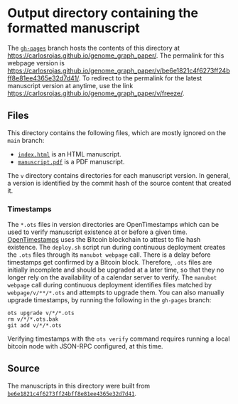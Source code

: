 # Output directory containing the formatted manuscript

The [`gh-pages`](https://github.com/carlosrojas/genome_graph_paper/tree/gh-pages) branch hosts the contents of this directory at <https://carlosrojas.github.io/genome_graph_paper/>.
The permalink for this webpage version is <https://carlosrojas.github.io/genome_graph_paper/v/be6e1821c4f6273ff24bff8e81ee4365e32d7d41/>.
To redirect to the permalink for the latest manuscript version at anytime, use the link <https://carlosrojas.github.io/genome_graph_paper/v/freeze/>.

## Files

This directory contains the following files, which are mostly ignored on the `main` branch:

+ [`index.html`](index.html) is an HTML manuscript.
+ [`manuscript.pdf`](manuscript.pdf) is a PDF manuscript.

The `v` directory contains directories for each manuscript version.
In general, a version is identified by the commit hash of the source content that created it.

### Timestamps

The `*.ots` files in version directories are OpenTimestamps which can be used to verify manuscript existence at or before a given time.
[OpenTimestamps](https://opentimestamps.org/) uses the Bitcoin blockchain to attest to file hash existence.
The `deploy.sh` script run during continuous deployment creates the `.ots` files through its `manubot webpage` call.
There is a delay before timestamps get confirmed by a Bitcoin block.
Therefore, `.ots` files are initially incomplete and should be upgraded at a later time, so that they no longer rely on the availability of a calendar server to verify.
The `manubot webpage` call during continuous deployment identifies files matched by `webpage/v/**/*.ots` and attempts to upgrade them.
You can also manually upgrade timestamps, by running the following in the `gh-pages` branch:

```shell
ots upgrade v/*/*.ots
rm v/*/*.ots.bak
git add v/*/*.ots
```

Verifying timestamps with the `ots verify` command requires running a local bitcoin node with JSON-RPC configured, at this time.

## Source

The manuscripts in this directory were built from
[`be6e1821c4f6273ff24bff8e81ee4365e32d7d41`](https://github.com/carlosrojas/genome_graph_paper/commit/be6e1821c4f6273ff24bff8e81ee4365e32d7d41).
